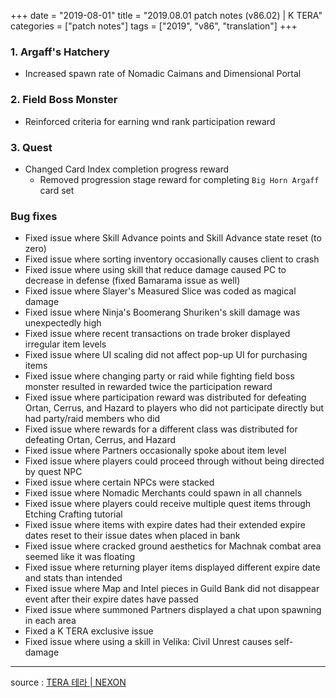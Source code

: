 +++
date = "2019-08-01"
title = "2019.08.01 patch notes (v86.02) | K TERA"
categories = ["patch notes"]
tags = ["2019", "v86", "translation"]
+++

### 1. Argaff's Hatchery
- Increased spawn rate of Nomadic Caimans and Dimensional Portal

### 2. Field Boss Monster
- Reinforced criteria for earning wnd rank participation reward

### 3. Quest
- Changed Card Index completion progress reward
  - Removed progression stage reward for completing `Big Horn Argaff` card set

### Bug fixes
- Fixed issue where Skill Advance points and Skill Advance state reset (to zero)
- Fixed issue where sorting inventory occasionally causes client to crash
- Fixed issue where using skill that reduce damage caused PC to decrease in defense (fixed Bamarama issue as well)
- Fixed issue where Slayer's Measured Slice was coded as magical damage
- Fixed issue where Ninja's Boomerang Shuriken's skill damage was unexpectedly high
- Fixed issue where recent transactions on trade broker displayed irregular item levels
- Fixed issue where UI scaling did not affect pop-up UI for purchasing items
- Fixed issue where changing party or raid while fighting field boss monster resulted in rewarded twice the participation reward
- Fixed issue where participation reward was distributed for defeating Ortan, Cerrus, and Hazard to players who did not participate directly but had party/raid members who did
- Fixed issue where rewards for a different class was distributed for defeating Ortan, Cerrus, and Hazard
- Fixed issue where Partners occasionally spoke about item level
- Fixed issue where players could proceed through without being directed by quest NPC
- Fixed issue where certain NPCs were stacked
- Fixed issue where Nomadic Merchants could spawn in all channels
- Fixed issue where players could receive multiple quest items through Etching Crafting tutorial
- Fixed issue where items with expire dates had their extended expire dates reset to their issue dates when placed in bank
- Fixed issue where cracked ground aesthetics for Machnak combat area seemed like it was floating
- Fixed issue where returning player items displayed different expire date and stats than intended
- Fixed issue where Map and Intel pieces in Guild Bank did not disappear event after their expire dates have passed
- Fixed issue where summoned Partners displayed a chat upon spawning in each area
- Fixed a K TERA exclusive issue
- Fixed issue where using a skill in Velika: Civil Unrest causes self-damage

----

source : [TERA 테라 | NEXON](http://tera.nexon.com/news/update/view.aspx?n4articlesn=403)
